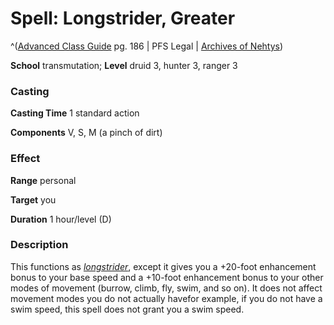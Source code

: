 # Spell: Longstrider, Greater

^([Advanced Class Guide][ss-greater-longstrider] pg. 186 | PFS Legal | [Archives of Nehtys][sn-greater-longstrider])

**School** transmutation; **Level** druid 3, hunter 3, ranger 3

### Casting

**Casting Time** 1 standard action  

**Components** V, S, M (a pinch of dirt)

### Effect

**Range** personal  

**Target** you  

**Duration** 1 hour/level (D)

### Description

This functions as _[longstrider]_, except it gives you a +20-foot enhancement bonus to your base speed and a +10-foot enhancement bonus to your other modes of movement (burrow, climb, fly, swim, and so on). It does not affect movement modes you do not actually havefor example, if you do not have a swim speed, this spell does not grant you a swim speed.

[ss-greater-longstrider]: http://paizo.com/products/btpy978v
[sn-greater-longstrider]: http://www.archivesofnethys.com/SpellDisplay.aspx?ItemName=Longstrider%2C%20Greater
[longstrider]: http://www.archivesofnethys.com/SpellDisplay.aspx?ItemName=longstrider